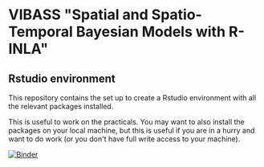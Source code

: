 # VIBASS  "Spatial and Spatio-Temporal Bayesian Models with R-INLA" 
## Rstudio environment

This repository contains the set up to create a Rstudio environment with all the relevant packages installed.

This is useful to work on the practicals. You may want to also install the packages on your local machine, but this is useful if you are in a hurry and want to do work (or you don't have full write access to your machine).

[![Binder](https://mybinder.org/badge_logo.svg)](https://mybinder.org/v2/gh/martablangiardo/VIBASS/master?urlpath=rstudio)
